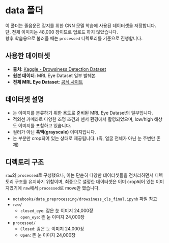 # data 폴더
이 폴더는 졸음운전 감지를 위한 CNN 모델 학습에 사용된 데이터셋을 저장합니다.  
단, 전체 이미지는 48,000 장이므로 업로드 하지 않았습니다.  
향후 학습용으로 불러올 때는 `processed` 디렉토리를 기준으로 진행합니다.  

## 사용한 데이터셋  
- **출처**: [Kaggle - Drowsiness Detection Dataset](https://www.kaggle.com/datasets/kutaykutlu/drowsiness-detection?select=closed_eye)  
- **원본 데이터**: MRL Eye Dataset 일부 발췌본  
- **전체 MRL Eye Dataset**: [공식 사이트](http://mrl.cs.vsb.cz/eyedataset)  

## 데이터셋 설명  
- 눈 이미지를 분류하기 위한 용도로 준비된 MRL Eye Dataset의 일부입니다.  
- 적외선 카메라로 다양한 조명 조건과 센서 환경에서 촬영되었으며, low/high 해상도 이미지를 포함하고 있습니다.  
- 컬러가 아닌 **흑백(grayscale)** 이미지입니다.  
- 눈 부분만 crop되어 있는 상태로 제공됩니다. (즉, 얼굴 전체가 아닌 눈 주변만 존재)  

## 디렉토리 구조  
`raw`와 `processed`로 구성했으나, 이는 단순히 다양한 데이터셋들을 전처리하면서 디렉토리 구조를 유지하기 위함이며, 최종으로 설정한 데이터셋은 이미 crop되어 있는 이미지였기에 `raw`에서 `processed`로 move만 했습니다.  
- `notebooks/data_preprocessing/drowsiness_cls_final.ipynb` 파일 참고  
- `raw/`
  - `closed_eye`: 감은 눈 이미지 24,000장  
  - `open_eye`: 뜬 눈 이미지 24,000장
- `processed/`
  - `Closed`: 감은 눈 이미지 24,000장  
  - `Open`: 뜬 눈 이미지 24,000장  